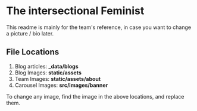 # The intersectional Feminist

This readme is mainly for the team's reference, in case you want to change a picture / bio later.

## File Locations

1. Blog articles: **\_data/blogs**
2. Blog Images: **static/assets**
3. Team Images: **static/assets/about**
4. Carousel Images: **src/images/banner**

To change any image, find the image in the above locations, and replace them.
